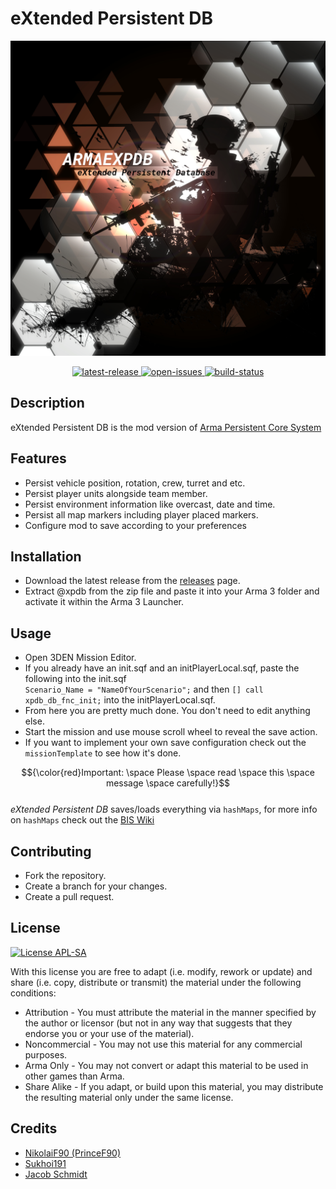 # eXtended Persistent DB

![CoverImage](images/Cover_Image.jpg)

<p align="center">
	<a href="https://github.com/jschmidt92/eXtendedPersistentDB/releases/latest">
		<img src="https://img.shields.io/github/v/release/jschmidt92/eXtendedPersistentDB?label=latest%20release" alt="latest-release">
	</a>
		<a href="https://github.com/jschmidt92/eXtendedPersistentDB/issues">
		<img src="https://img.shields.io/github/issues/jschmidt92/eXtendedPersistentDB" alt="open-issues">
	</a>
	<a href="https://github.com/jschmidt92/eXtendedPersistentDB/actions/workflows/build.yml">
		<img src="https://img.shields.io/github/actions/workflow/status/jschmidt92/eXtendedPersistentDB/build.yml?branch=master" alt="build-status">
	</a>
</p>

## Description

eXtended Persistent DB is the mod version of [Arma Persistent Core System](https://github.com/NikolaiF90/ArmaPersistentCoreSystem)

## Features

- Persist vehicle position, rotation, crew, turret and etc.
- Persist player units alongside team member.
- Persist environment information like overcast, date and time.
- Persist all map markers including player placed markers.
- Configure mod to save according to your preferences

## Installation

- Download the latest release from the [releases](https://github.com/jschmidt92/eXtendedPersistentDB/releases) page.
- Extract @xpdb from the zip file and paste it into your Arma 3 folder and activate it within the Arma 3 Launcher.

## Usage

- Open 3DEN Mission Editor.
- If you already have an init.sqf and an initPlayerLocal.sqf, paste the following into the init.sqf <br/> `Scenario_Name = "NameOfYourScenario";` and then `[] call xpdb_db_fnc_init;` into the initPlayerLocal.sqf.
- From here you are pretty much done. You don't need to edit anything else.
- Start the mission and use mouse scroll wheel to reveal the save action.
- If you want to implement your own save configuration check out the `missionTemplate` to see how it's done.

$${\color{red}Important: \space Please \space read \space this \space message \space carefully!}$$
<br/>_eXtended Persistent DB_ saves/loads everything via `hashMaps`, for more info on `hashMaps` check out the [BIS Wiki](https://community.bistudio.com/wiki/HashMap)

## Contributing

- Fork the repository.
- Create a branch for your changes.
- Create a pull request.

## License

[![License APL-SA](https://img.shields.io/badge/APL--SA-black?style=plastic)](https://www.bohemia.net/community/licenses/arma-public-license-share-alike)

With this license you are free to adapt (i.e. modify, rework or update) and share (i.e. copy, distribute or transmit) the material under the following conditions:

- Attribution - You must attribute the material in the manner specified by the author or licensor (but not in any way that suggests that they endorse you or your use of the material).
- Noncommercial - You may not use this material for any commercial purposes.
- Arma Only - You may not convert or adapt this material to be used in other games than Arma.
- Share Alike - If you adapt, or build upon this material, you may distribute the resulting material only under the same license.

## Credits

- [NikolaiF90 (PrinceF90)](https://github.com/NikolaiF90)
- [Sukhoi191](https://gitlab.com/sukhoi191)
- [Jacob Schmidt](https://github.com/jschmidt92)
